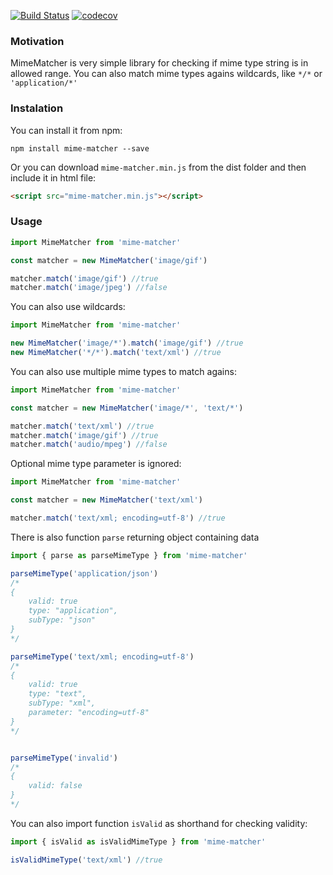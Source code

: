[![Build Status](https://travis-ci.org/katlasik/mime-matcher.svg?branch=master)](https://travis-ci.org/katlasik/mime-matcher)
[![codecov](https://codecov.io/gh/katlasik/mime-matcher/branch/master/graph/badge.svg)](https://codecov.io/gh/katlasik/mime-matcher)


### Motivation

MimeMatcher is very simple library for checking if mime type string is in allowed range.
You can also match mime types agains wildcards, like `*/*` or `'application/*'`

### Instalation

You can install it from npm:

``npm install mime-matcher --save``

Or you can download `mime-matcher.min.js` from the dist folder and then include it in html file:

```html
<script src="mime-matcher.min.js"></script>
```

### Usage
````javascript
import MimeMatcher from 'mime-matcher'

const matcher = new MimeMatcher('image/gif')

matcher.match('image/gif') //true
matcher.match('image/jpeg') //false
````

You can also use wildcards:

````javascript
import MimeMatcher from 'mime-matcher'

new MimeMatcher('image/*').match('image/gif') //true
new MimeMatcher('*/*').match('text/xml') //true

````

You can also use multiple mime types to match agains:

````javascript
import MimeMatcher from 'mime-matcher'

const matcher = new MimeMatcher('image/*', 'text/*')

matcher.match('text/xml') //true
matcher.match('image/gif') //true
matcher.match('audio/mpeg') //false

````

Optional mime type parameter is ignored:

````javascript
import MimeMatcher from 'mime-matcher'

const matcher = new MimeMatcher('text/xml')

matcher.match('text/xml; encoding=utf-8') //true
````

There is also function `parse` returning object containing data

````javascript
import { parse as parseMimeType } from 'mime-matcher'

parseMimeType('application/json') 
/*
{
    valid: true
    type: "application",
    subType: "json"
}
*/

parseMimeType('text/xml; encoding=utf-8') 
/*
{
    valid: true
    type: "text",
    subType: "xml",
    parameter: "encoding=utf-8"
}
*/


parseMimeType('invalid') 
/*
{
    valid: false
}
*/

````

You can also import function `isValid` as shorthand for checking validity:

````javascript
import { isValid as isValidMimeType } from 'mime-matcher'

isValidMimeType('text/xml') //true

````


